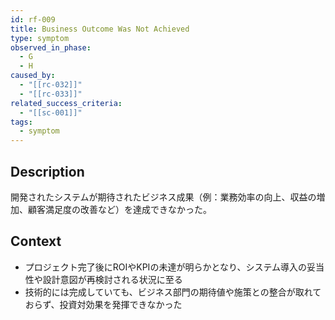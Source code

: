 ```yaml
---
id: rf-009
title: Business Outcome Was Not Achieved
type: symptom
observed_in_phase:
  - G
  - H
caused_by:
  - "[[rc-032]]"
  - "[[rc-033]]"
related_success_criteria:
  - "[[sc-001]]"
tags:
  - symptom
---
```


## Description
開発されたシステムが期待されたビジネス成果（例：業務効率の向上、収益の増加、顧客満足度の改善など）を達成できなかった。

## Context
- プロジェクト完了後にROIやKPIの未達が明らかとなり、システム導入の妥当性や設計意図が再検討される状況に至る  
- 技術的には完成していても、ビジネス部門の期待値や施策との整合が取れておらず、投資対効果を発揮できなかった
